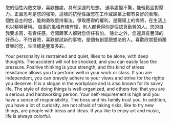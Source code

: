 
您的個性內斂文靜，喜歡獨處，具有深邃的思想。
遇事處變不驚，能輕鬆面對壓力。正面思考是您的強項，這樣的抗壓性讓您在工作或課業上都有良好的表現。
個性自主的您，能夠勇敢堅持看法，爭取應得的權利，是職場上的悍將，在生活上也以精明著稱。
做事的風格有條有理，別人都覺得你是個認真勤勞的人。您的自我要求高，有責任感，老闆跟家人都對您信任有加。
除此之外，您還具有豐沛的好奇心，不怕冒險，喜歡嘗試新的事物，是個有創意跟想法的人。喜歡欣賞藝術跟音樂的您，生活總是豐富多彩。

Your personality is restrained and quiet, likes to be alone, with deep thoughts.
The accident will not be shocked, and you can easily face the pressure. Positive thinking is your
strength, and this kind of stress resistance allows you to perform well in your work or class.
If you are independent, you can bravely adhere to your views and strive for the rights you deserve.
It is a slogan in the workplace and is also known for its savvy life.
The style of doing things is well-organized, and others feel that you are a serious and hardworking
person. Your self-requirement is high and you have a sense of responsibility. The boss and his
family trust you.
In addition, you have a lot of curiosity, are not afraid of taking risks, like to try new things,
are people with ideas and ideas. If you like to enjoy art and music, life is always colorful.
